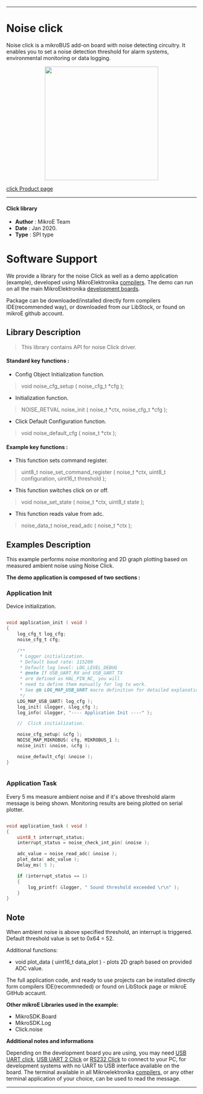 
---
# Noise click

Noise click is a mikroBUS add-on board with noise detecting circuitry. It enables you to set a noise detection threshold for alarm systems, environmental monitoring or data logging.

<p align="center">
  <img src="https://download.mikroe.com/images/click_for_ide/noise_click.png" height=300px>
</p>

[click Product page](https://www.mikroe.com/noise-click)

---


#### Click library 

- **Author**        : MikroE Team
- **Date**          : Jan 2020.
- **Type**          : SPI type


# Software Support

We provide a library for the noise Click 
as well as a demo application (example), developed using MikroElektronika 
[compilers](https://shop.mikroe.com/compilers). 
The demo can run on all the main MikroElektronika [development boards](https://shop.mikroe.com/development-boards).

Package can be downloaded/installed directly form compilers IDE(recommended way), or downloaded from our LibStock, or found on mikroE github account. 

## Library Description

> This library contains API for noise Click driver.

#### Standard key functions :

- Config Object Initialization function.
> void noise_cfg_setup ( noise_cfg_t *cfg ); 
 
- Initialization function.
> NOISE_RETVAL noise_init ( noise_t *ctx, noise_cfg_t *cfg );

- Click Default Configuration function.
> void noise_default_cfg ( noise_t *ctx );


#### Example key functions :

- This function sets command register.
> uint8_t noise_set_command_register ( noise_t *ctx, uint8_t configuration,
>                                      uint16_t threshold );
 
- This function switches click on or off.
> void noise_set_state ( noise_t *ctx, uint8_t state );

- This function reads value from adc.
> noise_data_t noise_read_adc ( noise_t *ctx );

## Examples Description

This example performs noise monitoring and 2D graph 
plotting based on measured ambient noise using Noise Click.  

**The demo application is composed of two sections :**

### Application Init 

Device initialization.

```c

void application_init ( void )
{
    log_cfg_t log_cfg;
    noise_cfg_t cfg;

    /** 
     * Logger initialization.
     * Default baud rate: 115200
     * Default log level: LOG_LEVEL_DEBUG
     * @note If USB_UART_RX and USB_UART_TX 
     * are defined as HAL_PIN_NC, you will 
     * need to define them manually for log to work. 
     * See @b LOG_MAP_USB_UART macro definition for detailed explanation.
     */
    LOG_MAP_USB_UART( log_cfg );
    log_init( &logger, &log_cfg );
    log_info( &logger, "---- Application Init ----" );

    //  Click initialization.

    noise_cfg_setup( &cfg );
    NOISE_MAP_MIKROBUS( cfg, MIKROBUS_1 );
    noise_init( &noise, &cfg );

    noise_default_cfg( &noise );
}
  
```

### Application Task

Every 5 ms measure ambient noise and if it's above threshold
alarm message is being shown.
Monitoring results are being plotted on serial plotter. 

```c

void application_task ( void )
{
    uint8_t interrupt_status;
    interrupt_status = noise_check_int_pin( &noise );

    adc_value = noise_read_adc( &noise );
    plot_data( adc_value );
    Delay_ms( 5 );

    if (interrupt_status == 1)
    {
        log_printf( &logger, " Sound threshold exceeded \r\n" );
    }
}

```

## Note

When ambient noise is above specified threshold, an interrupt
is triggered. Default threshold value is set to 0x64 = 52.

Additional functions:

- void plot_data ( uint16_t data_plot ) - plots 2D graph
based on provided ADC value.

The full application code, and ready to use projects can be  installed directly form compilers IDE(recommneded) or found on LibStock page or mikroE GitHub accaunt.

**Other mikroE Libraries used in the example:** 

- MikroSDK.Board
- MikroSDK.Log
- Click.noise

**Additional notes and informations**

Depending on the development board you are using, you may need 
[USB UART click](https://shop.mikroe.com/usb-uart-click), 
[USB UART 2 Click](https://shop.mikroe.com/usb-uart-2-click) or 
[RS232 Click](https://shop.mikroe.com/rs232-click) to connect to your PC, for 
development systems with no UART to USB interface available on the board. The 
terminal available in all Mikroelektronika 
[compilers](https://shop.mikroe.com/compilers), or any other terminal application 
of your choice, can be used to read the message.



---
